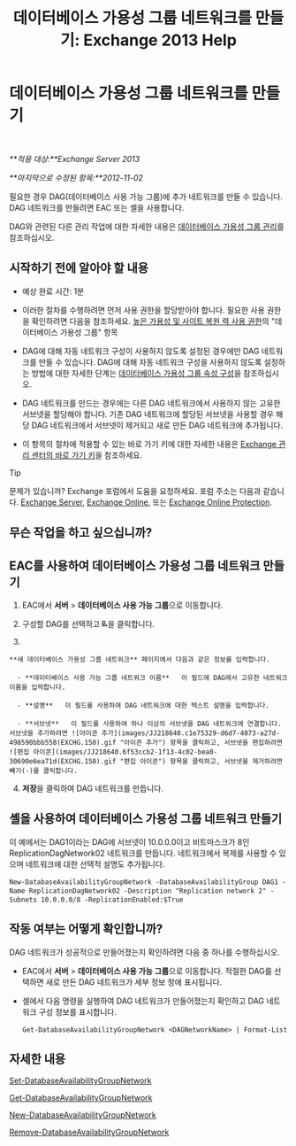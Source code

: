 ﻿---
title: '데이터베이스 가용성 그룹 네트워크를 만들기: Exchange 2013 Help'
TOCTitle: 데이터베이스 가용성 그룹 네트워크를 만들기
ms:assetid: 6caec7be-788a-4058-87a7-f31c575b870c
ms:mtpsurl: https://technet.microsoft.com/ko-kr/library/Dd298051(v=EXCHG.150)
ms:contentKeyID: 50483328
ms.date: 05/22/2018
mtps_version: v=EXCHG.150
ms.translationtype: MT
---

# 데이터베이스 가용성 그룹 네트워크를 만들기

 

_**적용 대상:**Exchange Server 2013_

_**마지막으로 수정된 항목:**2012-11-02_

필요한 경우 DAG(데이터베이스 사용 가능 그룹)에 추가 네트워크를 만들 수 있습니다. DAG 네트워크를 만들려면 EAC 또는 셸을 사용합니다.

DAG와 관련된 다른 관리 작업에 대한 자세한 내용은 [데이터베이스 가용성 그룹 관리](managing-database-availability-groups-exchange-2013-help.md)를 참조하십시오.

## 시작하기 전에 알아야 할 내용

  - 예상 완료 시간: 1분

  - 이러한 절차를 수행하려면 먼저 사용 권한을 할당받아야 합니다. 필요한 사용 권한을 확인하려면 다음을 참조하세요. [높은 가용성 및 사이트 복원 력 사용 권한](high-availability-and-site-resilience-permissions-exchange-2013-help.md)의 "데이터베이스 가용성 그룹" 항목

  - DAG에 대해 자동 네트워크 구성이 사용하지 않도록 설정된 경우에만 DAG 네트워크를 만들 수 있습니다. DAG에 대해 자동 네트워크 구성을 사용하지 않도록 설정하는 방법에 대한 자세한 단계는 [데이터베이스 가용성 그룹 속성 구성](configure-database-availability-group-properties-exchange-2013-help.md)을 참조하십시오.

  - DAG 네트워크를 만드는 경우에는 다른 DAG 네트워크에서 사용하지 않는 고유한 서브넷을 할당해야 합니다. 기존 DAG 네트워크에 할당된 서브넷을 사용할 경우 해당 DAG 네트워크에서 서브넷이 제거되고 새로 만든 DAG 네트워크에 추가됩니다.

  - 이 항목의 절차에 적용할 수 있는 바로 가기 키에 대한 자세한 내용은 [Exchange 관리 센터의 바로 가기 키](keyboard-shortcuts-in-the-exchange-admin-center-exchange-online-protection-help.md)을 참조하세요.


> [!TIP]
> 문제가 있습니까? Exchange 포럼에서 도움을 요청하세요. 포럼 주소는 다음과 같습니다. <A href="https://go.microsoft.com/fwlink/p/?linkid=60612">Exchange Server</A>, <A href="https://go.microsoft.com/fwlink/p/?linkid=267542">Exchange Online</A>, 또는 <A href="https://go.microsoft.com/fwlink/p/?linkid=285351">Exchange Online Protection</A>.



## 무슨 작업을 하고 싶으십니까?

## EAC를 사용하여 데이터베이스 가용성 그룹 네트워크 만들기

1.  EAC에서 **서버** \> **데이터베이스 사용 가능 그룹**으로 이동합니다.

2.  구성할 DAG를 선택하고 ![DAG 네트워크 추가](images/Dd298051.befcdc4e-7f7a-451d-a0a8-608c79f5d186(EXCHG.150).gif "DAG 네트워크 추가")을 클릭합니다.

3.  
    
    **새 데이터베이스 가용성 그룹 네트워크** 페이지에서 다음과 같은 정보를 입력합니다.
    
      - **데이터베이스 사용 가능 그룹 네트워크 이름**   이 필드에 DAG에서 고유한 네트워크 이름을 입력합니다.
    
      - **설명**   이 필드를 사용하여 DAG 네트워크에 대한 텍스트 설명을 입력합니다.
    
      - **서브넷**   이 필드를 사용하여 하나 이상의 서브넷을 DAG 네트워크에 연결합니다. 서브넷을 추가하려면 ![아이콘 추가](images/JJ218640.c1e75329-d6d7-4073-a27d-498590bbb558(EXCHG.150).gif "아이콘 추가") 항목을 클릭하고, 서브넷을 편집하려면 ![편집 아이콘](images/JJ218640.6f53ccb2-1f13-4c02-bea0-30690e6ea71d(EXCHG.150).gif "편집 아이콘") 항목을 클릭하고, 서브넷을 제거하려면 빼기(-)를 클릭합니다.

4.  **저장**을 클릭하여 DAG 네트워크를 만듭니다.

## 셸을 사용하여 데이터베이스 가용성 그룹 네트워크 만들기

이 예에서는 DAG1이라는 DAG에 서브넷이 10.0.0.0이고 비트마스크가 8인 ReplicationDagNetwork02 네트워크를 만듭니다. 네트워크에서 복제를 사용할 수 있으며 네트워크에 대한 선택적 설명도 추가됩니다.

    New-DatabaseAvailabilityGroupNetwork -DatabaseAvailabilityGroup DAG1 -Name ReplicationDagNetwork02 -Description "Replication network 2" -Subnets 10.0.0.0/8 -ReplicationEnabled:$True

## 작동 여부는 어떻게 확인합니까?

DAG 네트워크가 성공적으로 만들어졌는지 확인하려면 다음 중 하나를 수행하십시오.

  - EAC에서 **서버** \> **데이터베이스 사용 가능 그룹**으로 이동합니다. 적절한 DAG를 선택하면 새로 만든 DAG 네트워크가 세부 정보 창에 표시됩니다.

  - 셸에서 다음 명령을 실행하여 DAG 네트워크가 만들어졌는지 확인하고 DAG 네트워크 구성 정보를 표시합니다.
    
        Get-DatabaseAvailabilityGroupNetwork <DAGNetworkName> | Format-List

## 자세한 내용

[Set-DatabaseAvailabilityGroupNetwork](https://technet.microsoft.com/ko-kr/library/dd298008\(v=exchg.150\))

[Get-DatabaseAvailabilityGroupNetwork](https://technet.microsoft.com/ko-kr/library/dd297938\(v=exchg.150\))

[New-DatabaseAvailabilityGroupNetwork](https://technet.microsoft.com/ko-kr/library/dd335225\(v=exchg.150\))

[Remove-DatabaseAvailabilityGroupNetwork](https://technet.microsoft.com/ko-kr/library/dd298131\(v=exchg.150\))


